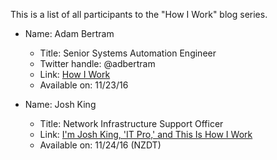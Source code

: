 This is a list of all participants to the "How I Work" blog series.

- Name: Adam Bertram
  - Title: Senior Systems Automation Engineer
  - Twitter handle: @adbertram
  - Link: [How I Work](http://www.adamtheautomator.com/__trashed/)
  - Available on: 11/23/16

- Name: Josh King
  - Title: Network Infrastructure Support Officer
  - Link: [I'm Josh King, 'IT Pro,' and This Is How I Work](http://king.geek.nz/2016/11/24/how-i-work/)
  - Available on: 11/24/16 (NZDT)
